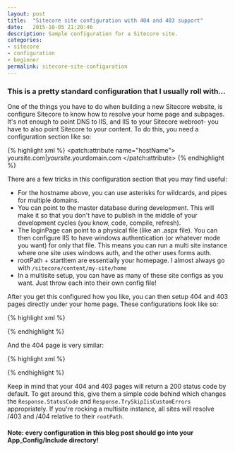 ```yaml
---
layout: post
title:  "Sitecore site configuration with 404 and 403 support"
date:   2015-10-05 21:20:46
description: Sample configuration for a Sitecore site.
categories:
- sitecore
- configuration
- beginner
permalink: sitecore-site-configuration
---
```

### This is a pretty standard configuration that I usually roll with...
One of the things you have to do when building a new Sitecore website, is configure Sitecore to know how to resolve your home page and subpages.  It's not enough to point DNS to IIS, and IIS to your Sitecore webroot- you have to also point Sitecore to your content.  To do this, you need a configuration section like so:

{% highlight xml %}
<configuration xmlns:patch="http://www.sitecore.net/xmlconfig/">
  <sitecore>
    <sites>
      <site patch:before="site[@name='website']" 
        name="site_name" RequestedAuthnCtx="SITE_CTX" virtualFolder="/"
        physicalFolder="/" requireLogin="false"  loginPage="/path/to/login" 
        rootPath="/sitecore/content/my-site" startItem="/home" database="web"
        domain="extranet" allowDebug="true" cacheHtml="true" 
        htmlCacheSize="10MB" registryCacheSize="0" viewStateCacheSize="0"
        xslCacheSize="5MB" filteredItemsCacheSize="2MB"  enablePreview="true" 
        enableWebEdit="true" enableDebugger="true" disableClientData="false" 
      />
      <site name="site_name">
        <patch:attribute name="hostName">
          yoursite.com|*yoursite*.yourdomain.com
        </patch:attribute>
      </site>
    </sites>
  </sitecore>
</configuration>
{% endhighlight %}

There are a few tricks in this configuration section that you may find useful:
* For the hostname above, you can use asterisks for wildcards, and pipes for multiple domains.  
* You can point to the master database during development.  This will make it so that you don't have to publish in the middle of your development cycles (you know, code, compile, refresh).
* The loginPage can point to a physical file (like an .aspx file).  You can then configure IIS to have windows authentication (or whatever mode you want) for only that file.  This means you can run a multi site instance where one site uses windows auth, and the other uses forms auth.
* rootPath + startItem are essentially your homepage.  I almost always go with `/sitecore/content/my-site/home`
* In a multisite setup, you can have as many of these site configs as you want.  Just throw each into their own config file!

After you get this configured how you like, you can then setup 404 and 403 pages directly under your home page.  These configurations look like so:

{% highlight xml %}
<?xml version="1.0" encoding="utf-8" ?>
<configuration xmlns:patch="http://www.sitecore.net/xmlconfig/">
  <sitecore>
    <settings>
      <setting name="NoAccessUrl" value="/403" />
    </settings>
  </sitecore>
</configuration>
{% endhighlight %}

And the 404 page is very similar:

{% highlight xml %}
<?xml version="1.0" encoding="utf-8" ?>
<configuration xmlns:patch="http://www.sitecore.net/xmlconfig/">
  <sitecore>
    <settings>
      <setting name="ItemNotFoundUrl" value="/404" />
      <setting name="LinkItemNotFoundUrl" value="/404" />
      <setting name="RequestErrors.UseServerSideRedirect" value="true" />
    </settings>
  </sitecore>
</configuration>
{% endhighlight %}

Keep in mind that your 404 and 403 pages will return a 200 status code by default.  To get around this, give them a simple code behind which changes the `Response.StatusCode` and `Response.TrySkipIisCustomErrors` appropriately.  If you're rocking a multisite instance, all sites will resolve /403 and /404 relative to their `rootPath`.

#### Note: every configuration in this blog post should go into your App_Config/Include directory!